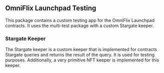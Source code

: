 ## OmniFlix Launchpad Testing
This package contains a custom testing app for the OmniFlix Launchpad contracts. It uses the multi-test package with a custom Stargate keeper.
### Stargate Keeper
The Stargate keeper is a custom keeper that is implemented for contracts Stargate queries and returns the result of the query. It is used for testing purposes. Additionally, a very primitive NFT keeper is implemented for this keeper.